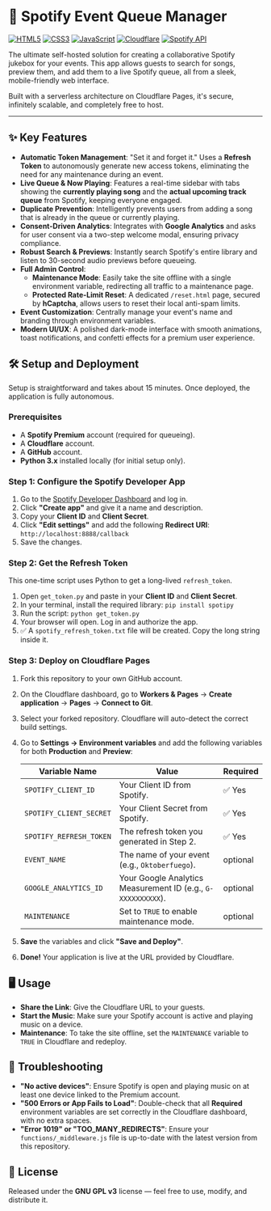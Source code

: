 # 🎵 Spotify Event Queue Manager

[![HTML5](https://img.shields.io/badge/HTML5-E34F26?style=for-the-badge&logo=html5&logoColor=white)]()
[![CSS3](https://img.shields.io/badge/CSS3-1572B6?style=for-the-badge&logo=css3&logoColor=white)]()
[![JavaScript](https://img.shields.io/badge/JavaScript-F7DF1E?style=for-the-badge&logo=javascript&logoColor=black)]()
[![Cloudflare](https://img.shields.io/badge/Cloudflare-F38020?style=for-the-badge&logo=Cloudflare&logoColor=white)]()
[![Spotify API](https://img.shields.io/badge/Spotify-1ED760?style=for-the-badge&logo=spotify&logoColor=white)]()

The ultimate self-hosted solution for creating a collaborative Spotify jukebox for your events. This app allows guests to search for songs, preview them, and add them to a live Spotify queue, all from a sleek, mobile-friendly web interface.

Built with a serverless architecture on Cloudflare Pages, it's secure, infinitely scalable, and completely free to host.

---

## ✨ Key Features

-   **Automatic Token Management**: "Set it and forget it." Uses a **Refresh Token** to autonomously generate new access tokens, eliminating the need for any maintenance during an event.
-   **Live Queue & Now Playing**: Features a real-time sidebar with tabs showing the **currently playing song** and the **actual upcoming track queue** from Spotify, keeping everyone engaged.
-   **Duplicate Prevention**: Intelligently prevents users from adding a song that is already in the queue or currently playing.
-   **Consent-Driven Analytics**: Integrates with **Google Analytics** and asks for user consent via a two-step welcome modal, ensuring privacy compliance.
-   **Robust Search & Previews**: Instantly search Spotify's entire library and listen to 30-second audio previews before queueing.
-   **Full Admin Control**:
    -   **Maintenance Mode**: Easily take the site offline with a single environment variable, redirecting all traffic to a maintenance page.
    -   **Protected Rate-Limit Reset**: A dedicated `/reset.html` page, secured by **hCaptcha**, allows users to reset their local anti-spam limits.
-   **Event Customization**: Centrally manage your event's name and branding through environment variables.
-   **Modern UI/UX**: A polished dark-mode interface with smooth animations, toast notifications, and confetti effects for a premium user experience.

## 🛠️ Setup and Deployment

Setup is straightforward and takes about 15 minutes. Once deployed, the application is fully autonomous.

### Prerequisites

-   A **Spotify Premium** account (required for queueing).
-   A **Cloudflare** account.
-   A **GitHub** account.
-   **Python 3.x** installed locally (for initial setup only).

### Step 1: Configure the Spotify Developer App

1.  Go to the [Spotify Developer Dashboard](https://developer.spotify.com/dashboard/) and log in.
2.  Click **"Create app"** and give it a name and description.
3.  Copy your **Client ID** and **Client Secret**.
4.  Click **"Edit settings"** and add the following **Redirect URI**: `http://localhost:8888/callback`
5.  Save the changes.

### Step 2: Get the Refresh Token

This one-time script uses Python to get a long-lived `refresh_token`.

1.  Open `get_token.py` and paste in your **Client ID** and **Client Secret**.
2.  In your terminal, install the required library: `pip install spotipy`
3.  Run the script: `python get_token.py`
4.  Your browser will open. Log in and authorize the app.
5.  ✅ A `spotify_refresh_token.txt` file will be created. Copy the long string inside it.

### Step 3: Deploy on Cloudflare Pages

1.  Fork this repository to your own GitHub account.
2.  On the Cloudflare dashboard, go to **Workers & Pages** -> **Create application** -> **Pages** -> **Connect to Git**.
3.  Select your forked repository. Cloudflare will auto-detect the correct build settings.
4.  Go to **Settings -> Environment variables** and add the following variables for both **Production** and **Preview**:

    | Variable Name            | Value                                                              | Required |
    | ------------------------ | ------------------------------------------------------------------ | -------- |
    | `SPOTIFY_CLIENT_ID`      | Your Client ID from Spotify.                                       | ✅ Yes     |
    | `SPOTIFY_CLIENT_SECRET`  | Your Client Secret from Spotify.                                   | ✅ Yes     |
    | `SPOTIFY_REFRESH_TOKEN`  | The refresh token you generated in Step 2.                         | ✅ Yes     |
    | `EVENT_NAME`             | The name of your event (e.g., `Oktoberfuego`).                     | optional |
    | `GOOGLE_ANALYTICS_ID`    | Your Google Analytics Measurement ID (e.g., `G-XXXXXXXXXX`).       | optional |
    | `MAINTENANCE`            | Set to `TRUE` to enable maintenance mode.                          | optional |

5.  **Save** the variables and click **"Save and Deploy"**.
6.  **Done!** Your application is live at the URL provided by Cloudflare.

## 🖥️ Usage

-   **Share the Link**: Give the Cloudflare URL to your guests.
-   **Start the Music**: Make sure your Spotify account is active and playing music on a device.
-   **Maintenance**: To take the site offline, set the `MAINTENANCE` variable to `TRUE` in Cloudflare and redeploy.

## 🧩 Troubleshooting

-   **"No active devices"**: Ensure Spotify is open and playing music on at least one device linked to the Premium account.
-   **"500 Errors or App Fails to Load"**: Double-check that all **Required** environment variables are set correctly in the Cloudflare dashboard, with no extra spaces.
-   **"Error 1019" or "TOO_MANY_REDIRECTS"**: Ensure your `functions/_middleware.js` file is up-to-date with the latest version from this repository.

## 📜 License

Released under the **GNU GPL v3** license — feel free to use, modify, and distribute it.
